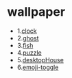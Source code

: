 # wallpaper 
* 1.[clock](https://kuma.cool/clock.html)
* 2.[ghost](https://kuma.cool/ghost.html)
* 3.[fish](https://kuma.cool/fish.html)
* 4.[puzzle](https://kuma.cool/puzzle.html)
* 5.[desktopHouse](https://kuma.cool/desktopHouse.html)
* 6.[emoji-toggle](https://kuma.cool/emoji-toggle.html)
